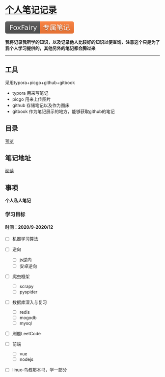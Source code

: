 # [个人笔记记录](https://github.com/TheFoxFairy/notebook#readme)

[![图片的语法](assets/FoxFairy-%E4%B8%93%E5%B1%9E%E7%AC%94%E8%AE%B0-orange.svg)](https://thefoxfairy.gitbook.io)

**我将记录我所学的知识，以及记录他人比较好的知识以便查询，注意这个只是为了我个人学习提供的，其他另外的笔记都会腾过来**

---

## 工具

采用typora+picgo+github+gitbook

* typora 用来写笔记
* picgo 用来上传图片
* github 存储笔记以及作为图床
* gitbook 作为笔记展示的地方，能够获取github的笔记

## 目录

[预览](./SUMMARY.md)

## 笔记地址

[阅读](https://thefoxfairy.gitbook.io/)

## 事项

**个人私人笔记**

### 学习目标

#### 时间：2020/9-2020/12

* [ ] 机器学习算法

* [ ] 逆向
	* [ ] js逆向
	* [ ] 安卓逆向
* [ ] 爬虫框架
	* [ ] scrapy
	* [ ] pyspider
* [ ] 数据库深入与复习
   * [ ] redis
   * [ ] mogodb
   * [ ] mysql
* [ ] 刷题LeetCode
* [ ] 前端
   * [ ] vue
   * [ ] nodejs
* [ ] linux-鸟叔那本书，学一部分